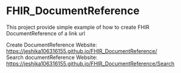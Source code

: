 # FHIR_DocumentReference
This project provide simple example of how to create FHIR DocumentReference of a link url

Create DocumentReference Website: https://jeshika106316155.github.io/FHIR_DocumentReference/ <br>
Search documentReference Website: https://jeshika106316155.github.io/FHIR_DocumentReference/Search 
